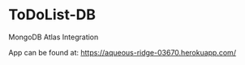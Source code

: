 # ToDoList-DB
MongoDB Atlas Integration

App can be found at: https://aqueous-ridge-03670.herokuapp.com/
